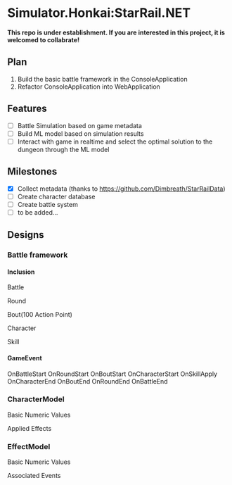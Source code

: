 # Simulator.Honkai:StarRail.NET
**This repo is under establishment. If you are interested in this project, it is welcomed to collabrate!**
## Plan
1. Build the basic battle framework in the ConsoleApplication
2. Refactor ConsoleApplication into WebApplication
## Features
- [ ] Battle Simulation based on game metadata
- [ ] Build ML model based on simulation results
- [ ] Interact with game in realtime and select the optimal solution to the dungeon through the ML model
## Milestones
- [x] Collect metadata (thanks to https://github.com/Dimbreath/StarRailData)
- [ ] Create character database
- [ ] Create battle system
- [ ] to be added...
## Designs
### Battle framework
#### Inclusion
Battle 

Round 

Bout(100 Action Point) 

Character 

Skill 
#### GameEvent
OnBattleStart	OnRoundStart OnBoutStart OnCharacterStart OnSkillApply OnCharacterEnd OnBoutEnd OnRoundEnd OnBattleEnd
### CharacterModel
Basic Numeric Values 

Applied Effects
### EffectModel
Basic Numeric Values 

Associated Events
